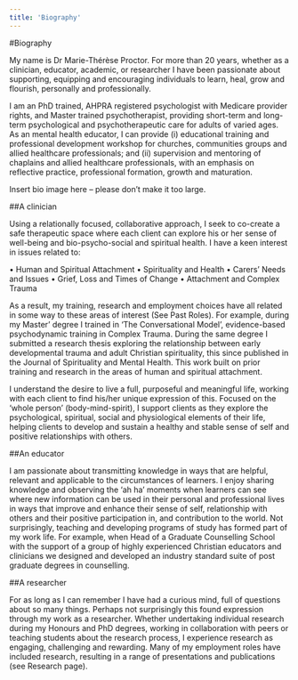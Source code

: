 ```yaml
---
title: 'Biography'
---
```


#Biography

My name is Dr Marie-Thérèse Proctor. For more than 20 years, whether as a clinician, educator, academic, or researcher I have been passionate about supporting, equipping and encouraging individuals to learn, heal, grow and flourish, personally and professionally.

I am an PhD trained, AHPRA registered psychologist with Medicare provider rights, and Master trained psychotherapist, providing short-term and long-term psychological and psychotherapeutic care for adults of varied ages. As an mental health educator, I can provide (i) educational training and professional development workshop for churches, communities groups and allied healthcare professionals; and (ii) supervision and mentoring of chaplains and allied healthcare professionals, with an emphasis on reflective practice, professional formation, growth and maturation.

Insert bio image here – please don’t make it too large.

##A clinician

Using a relationally focused, collaborative approach, I seek to co-create a safe therapeutic space where each client can explore his or her sense of well-being and bio-psycho-social and spiritual health. I have a keen interest in issues related to:

• Human and Spiritual Attachment
• Spirituality and Health
• Carers’ Needs and Issues
• Grief, Loss and Times of Change
• Attachment and Complex Trauma

As a result, my training, research and employment choices have all related in some way to these areas of interest (See Past Roles). For example, during my Master’ degree I trained in ‘The Conversational Model’, evidence-based psychodynamic training in Complex Trauma. During the same degree I submitted a research thesis exploring the relationship between early developmental trauma and adult Christian spirituality, this since published in the Journal of Spirituality and Mental Health. This work built on prior training and research in the areas of human and spiritual attachment.

I understand the desire to live a full, purposeful and meaningful life, working with each client to find his/her unique expression of this. Focused on the ‘whole person’ (body-mind-spirit), I support clients as they explore the psychological, spiritual, social and physiological elements of their life, helping clients to develop and sustain a healthy and stable sense of self and positive relationships with others.

##An educator

I am passionate about transmitting knowledge in ways that are helpful, relevant and applicable to the circumstances of learners. I enjoy sharing knowledge and observing the ‘ah ha’ moments when learners can see where new information can be used in their personal and professional lives in ways that improve and enhance their sense of self, relationship with others and their positive participation in, and contribution to the world. Not surprisingly, teaching and developing programs of study has formed part of my work life. For example, when Head of a Graduate Counselling School with the support of a group of highly experienced Christian educators and clinicians we designed and developed an industry standard suite of post graduate degrees in counselling.

##A researcher

For as long as I can remember I have had a curious mind, full of questions about so many things. Perhaps not surprisingly this found expression through my work as a researcher. Whether undertaking individual research during my Honours and PhD degrees, working in collaboration with peers or teaching students about the research process, I experience research as engaging, challenging and rewarding. Many of my employment roles have included research, resulting in a range of presentations and publications (see Research page).
